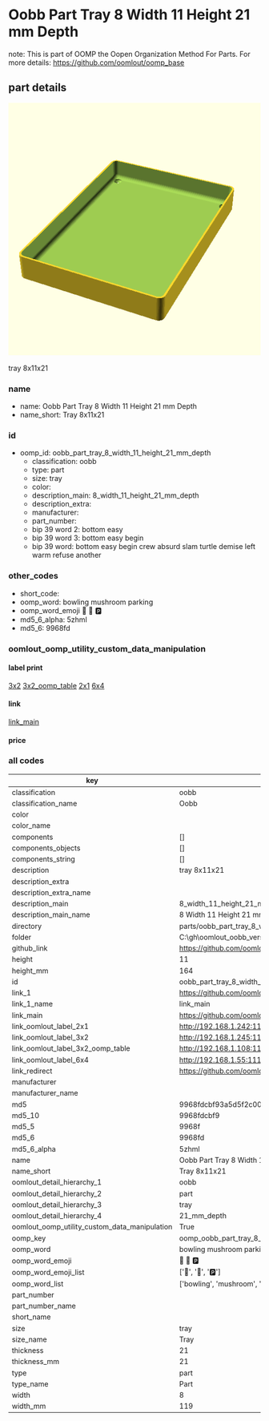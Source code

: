 # Oobb Part Tray 8 Width 11 Height 21 mm Depth  

note: This is part of OOMP the Oopen Organization Method For Parts. For more details: https://github.com/oomlout/oomp_base

##  part details
  

[![](3dpr.png)](3dpr.png)

tray 8x11x21



### name
* name: Oobb Part Tray 8 Width 11 Height 21 mm Depth
* name_short: Tray 8x11x21 
### id
* oomp_id: oobb_part_tray_8_width_11_height_21_mm_depth
  * classification: oobb
  * type: part
  * size: tray
  * color: 
  * description_main: 8_width_11_height_21_mm_depth
  * description_extra: 
  * manufacturer: 
  * part_number: 
  * bip 39 word 2: bottom easy
  * bip 39 word 3: bottom easy begin
  * bip 39 word: bottom easy begin crew absurd slam turtle demise left warm refuse another

### other_codes
* short_code: 
* oomp_word: bowling mushroom parking
* oomp_word_emoji :bowling: :mushroom: :parking:
* md5_6_alpha: 5zhml
* md5_6: 9968fd






### oomlout_oomp_utility_custom_data_manipulation
#### label print
[3x2](http://192.168.1.245:1112/?label=oomp%205zhml)
[3x2_oomp_table](http://192.168.1.108:1112/?label=oomp%205zhml)
[2x1](http://192.168.1.242:1112/?label=oomp%205zhml)
[6x4](http://192.168.1.55:1112/?label=oomp%205zhml)    

#### link

[link_main](https://github.com/oomlout/oomlout_oobb_version_4_generated_parts/tree/main/navigation_oomp/oobb/part/tray/8_width_11_height_21_mm_depth/part)                              

#### price







### all codes 
| key | value |  
| --- | --- |  
| classification | oobb |  
| classification_name | Oobb |  
| color |  |  
| color_name |  |  
| components | [] |  
| components_objects | [] |  
| components_string | [] |  
| description | tray 8x11x21 |  
| description_extra |  |  
| description_extra_name |  |  
| description_main | 8_width_11_height_21_mm_depth |  
| description_main_name | 8 Width 11 Height 21 mm Depth |  
| directory | parts/oobb_part_tray_8_width_11_height_21_mm_depth |  
| folder | C:\gh\oomlout_oobb_version_4_generated_parts\parts\oobb_part_tray_8_width_11_height_21_mm_depth |  
| github_link | https://github.com/oomlout/oomlout_oomp_part_src/tree/main/parts/oobb_part_tray_8_width_11_height_21_mm_depth |  
| height | 11 |  
| height_mm | 164 |  
| id | oobb_part_tray_8_width_11_height_21_mm_depth |  
| link_1 | https://github.com/oomlout/oomlout_oobb_version_4_generated_parts/tree/main/navigation_oomp/oobb/part/tray/8_width_11_height_21_mm_depth/part |  
| link_1_name | link_main |  
| link_main | https://github.com/oomlout/oomlout_oobb_version_4_generated_parts/tree/main/navigation_oomp/oobb/part/tray/8_width_11_height_21_mm_depth/part |  
| link_oomlout_label_2x1 | http://192.168.1.242:1112/?label=oomp%205zhml |  
| link_oomlout_label_3x2 | http://192.168.1.245:1112/?label=oomp%205zhml |  
| link_oomlout_label_3x2_oomp_table | http://192.168.1.108:1112/?label=oomp%205zhml |  
| link_oomlout_label_6x4 | http://192.168.1.55:1112/?label=oomp%205zhml |  
| link_redirect | https://github.com/oomlout/oomlout_oobb_version_4_generated_parts/tree/main/parts/oobb_tray_08_11_21 |  
| manufacturer |  |  
| manufacturer_name |  |  
| md5 | 9968fdcbf93a5d5f2c008334289170d2 |  
| md5_10 | 9968fdcbf9 |  
| md5_5 | 9968f |  
| md5_6 | 9968fd |  
| md5_6_alpha | 5zhml |  
| name | Oobb Part Tray 8 Width 11 Height 21 mm Depth |  
| name_short | Tray 8x11x21  |  
| oomlout_detail_hierarchy_1 | oobb |  
| oomlout_detail_hierarchy_2 | part |  
| oomlout_detail_hierarchy_3 | tray |  
| oomlout_detail_hierarchy_4 | 21_mm_depth |  
| oomlout_oomp_utility_custom_data_manipulation | True |  
| oomp_key | oomp_oobb_part_tray_8_width_11_height_21_mm_depth |  
| oomp_word | bowling mushroom parking |  
| oomp_word_emoji | :bowling: :mushroom: :parking: |  
| oomp_word_emoji_list | [':bowling:', ':mushroom:', ':parking:'] |  
| oomp_word_list | ['bowling', 'mushroom', 'parking'] |  
| part_number |  |  
| part_number_name |  |  
| short_name |  |  
| size | tray |  
| size_name | Tray |  
| thickness | 21 |  
| thickness_mm | 21 |  
| type | part |  
| type_name | Part |  
| width | 8 |  
| width_mm | 119 |  
